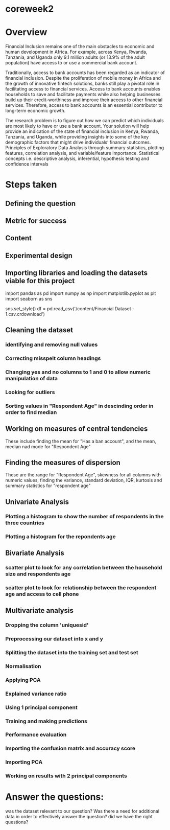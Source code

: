 # coreweek2
# Overview 

Financial Inclusion remains one of the main obstacles to economic and human development in Africa. For example, across Kenya, Rwanda, Tanzania, and Uganda only 9.1 million adults (or 13.9% of the adult population) have access to or use a commercial bank account.

Traditionally, access to bank accounts has been regarded as an indicator of financial inclusion. Despite the proliferation of mobile money in Africa and the growth of innovative fintech solutions, banks still play a pivotal role in facilitating access to financial services. Access to bank accounts enables households to save and facilitate payments while also helping businesses build up their credit-worthiness and improve their access to other financial services. Therefore, access to bank accounts is an essential contributor to long-term economic growth.

The research problem is to figure out how we can predict which individuals are most likely to have or use a bank account. Your solution will help provide an indication of the state of financial inclusion in Kenya, Rwanda, Tanzania, and Uganda, while providing insights into some of the key demographic factors that might drive individuals’ financial outcomes.
Principles of Exploratory Data Analysis through summary statistics, plotting features, correlation analysis, and variable/feature importance. Statistical concepts i.e. descriptive analysis, inferential, hypothesis testing and confidence intervals 

# Steps taken
## Defining the question
## Metric for success
## Content
## Experimental design
## Importing libraries and loading the datasets viable for this project
import pandas as pd
import numpy as np
import matplotlib.pyplot as plt
import seaborn as sns

sns.set_style()
df = pd.read_csv('/content/Financial Dataset - 1.csv.crdownload')
## Cleaning the dataset
### identifying and removing null values
### Correcting misspelt column headings
### Changing yes and no columns to 1 and 0 to allow numeric manipulation of data
### Looking for outliers
### Sorting values in "Respondent Age" in descinding order in order to find median
## Working on measures of central tendencies
These include finding the mean for "Has a ban account", and the mean, median nad mode for "Respondent Age"
## Finding the measures of dispersion
These are the range for "Respondent Age", skewness for all columns with numeric values, finding the variance, standard deviation, IQR, kurtosis and summary statistics for "respondent age"
## Univariate Analysis
### Plotting a histogram to show the number of respondents in the three countries
### Plotting a histogram for the repondents age
## Bivariate Analysis
### scatter plot to look for any correlation between the household size and respondents age
### scatter plot to look for relationship between the respondent age and access to cell phone
## Multivariate analysis
### Dropping the column 'uniquesid'
### Preprocessing our dataset into x and y
### Splitting the dataset into the training set and test set
### Normalisation
### Applying PCA
### Explained variance ratio
### Using 1 principal component
### Training and making predictions
### Performance evaluation
### Importing the confusion matrix and accuracy score
### Importing PCA
### Working on results with 2 principal components
# Answer the questions: 
was the dataset relevant to our question?
Was there a need for additional data in order to effectively answer the question?
did we have the right questions?
